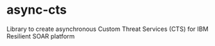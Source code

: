 # async-cts
Library to create asynchronous Custom Threat Services (CTS) for IBM Resilient SOAR platform

